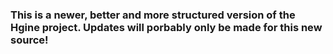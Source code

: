 ### This is a newer, better and more structured version of the Hgine project. Updates will porbably only be made for this new source!
